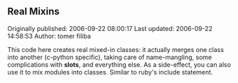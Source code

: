 ## Real Mixins 
Originally published: 2006-09-22 08:00:17 
Last updated: 2006-09-22 14:58:53 
Author: tomer filiba 
 
This code here creates real mixed-in classes: it actually merges one class into another (c-python specific), taking care of name-mangling, some complications with __slots__, and everything else. As a side-effect, you can also use it to mix modules into classes. Similar to ruby's include statement.